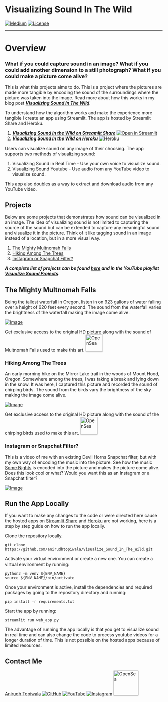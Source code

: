 # Visualizing Sound In The Wild

[![Medium](https://img.shields.io/badge/Medium-12100E?style=for-the-badge&logo=medium&logoColor=white)](https://medium.com/@topiwala.anirudh/visualizing-sound-in-the-wild-b500657b0d85)
[![License](https://img.shields.io/badge/License-Apache_2.0-blue.svg)](https://opensource.org/licenses/Apache-2.0)

---
# Overview

### What if you could capture sound in an image? What if you could add another dimension to a still photograph? What if you could make a picture come alive?

This is what this projects aims to do. This is a project where the pictures are made more tangible by encoding the sound of the surroundings where the picture was taken into the image. Read more about how this works in my blog post **[*Visualizing Sound In The Wild*](https://medium.com/@topiwala.anirudh/visualizing-sound-in-the-wild-b500657b0d85)**.

To understand how the algorithm works and make the experience more tangible I create an app using Streamlit. The app is hosted by Streamlit Share and Heroku.
1. **[*Visualizing Sound In the Wild on Streamlit Share*](https://share.streamlit.io/anirudhtopiwala/visualize_sound_in_the_wild/main/web_app.py)**  [![Open in Streamlit](https://static.streamlit.io/badges/streamlit_badge_black_white.svg)](https://share.streamlit.io/anirudhtopiwala/visualize_sound_in_the_wild/main/web_app.py)
2. **[*Visualizing Sound In the Wild on Heroku*](https://visualize-sound.herokuapp.com/)**  [![Heroku](https://img.shields.io/badge/heroku-%23430098.svg?style=for-the-badge&logo=heroku&logoColor=white)](https://visualize-sound.herokuapp.com/)


Users can visualize sound on any image of their choosing. The app supports two methods of visualizing sound:
1. Visualizing Sound in Real Time - Use your own voice to visualize sound.
2. Visualizing Sound Youtube - Use audio from any YouTube video to visualize sound.

This app also doubles as a way to extract and download audio from any YouTube video.

## Projects
Below are some projects that demonstrates how sound can be visualized in an image. The idea of visualizing sound is not limited to capturing the source of the sound but can be extended to capture any meaningful sound and visualize it in the picture. Think of it like tagging sound in an image instead of a location, but in a more visual way.

1. [The Mighty Multnomah Falls](https://github.com/anirudhtopiwala/Visualize_Sound_In_The_Wild#The-Mighty-Multnomah-Falls)
2. [Hiking Among The Trees](https://github.com/anirudhtopiwala/Visualize_Sound_In_The_Wild#Hiking-Among-The-Trees)
3. [Instagram or Snapchat Filter?](https://github.com/anirudhtopiwala/Visualize_Sound_In_The_Wild#Instagram-or-Snapchat-Filter)


***A complete list of projects can be found [here](https://github.com/anirudhtopiwala/Visualize_Sound_In_The_Wild/blob/main/projects/PROJECTS.md#Visualizing-Sound-In-The-Wild) and in the YouTube playlist [Visualize Sound Projects](https://youtube.com/playlist?list=PLwL956DTEkdkA0pt-GFHNQqifHVksmZjY)***.

## The Mighty Multnomah Falls
Being the tallest waterfall in Oregon, listen in on 923 gallons of water falling over a height of 620 feet every second. The sound from the waterfall varies the brightness of the waterfall making the image come alive.

[![Image](https://img.youtube.com/vi/YdY4I7n0Cpw/0.jpg)](https://www.youtube.com/watch?v=YdY4I7n0Cpw)

Get exclusive access to the original HD picture along with the sound of Multnomah Falls used to make this art. <a href="https://opensea.io/assets/0x495f947276749ce646f68ac8c248420045cb7b5e/46670013259754365806976296485688128176995984954052073858673724124976090447873/" title="Buy on OpenSea" target="_blank"><img style="width:55px; border-radius:2px; box-shadow: 0px 1px 3px rgba(0, 0, 0, 0.25);" src="https://storage.googleapis.com/opensea-static/Logomark/Badge%20-%20Available%20On%20-%20Dark.png" alt="OpenSea" /></a>


### Hiking Among The Trees
An early morning hike on the Mirror Lake trail in the woods of Mount Hood, Oregon. Somewhere among the trees, I was taking a break and lying down in the snow. It was here, I captured this picture and recorded the sound of chirping birds. The sound from the birds vary the brightness of the sky making the image come alive.

[![Image](https://img.youtube.com/vi/XUllsgl0diw/0.jpg)](https://www.youtube.com/watch?v=XUllsgl0diw)

Get exclusive access to the original HD picture along with the sound of the chirping birds used to make this art. <a href="https://opensea.io/assets/0x495f947276749ce646f68ac8c248420045cb7b5e/46670013259754365806976296485688128176995984954052073858673724126075602075649/" title="Buy on OpenSea" target="_blank"><img style="width:55px; border-radius:2px; box-shadow: 0px 1px 3px rgba(0, 0, 0, 0.25);" src="https://storage.googleapis.com/opensea-static/Logomark/Badge%20-%20Available%20On%20-%20Dark.png" alt="OpenSea" /></a>

### Instagram or Snapchat Filter?
This is a video of me with an existing Devil Horns Snapchat filter, but with my own way of encoding the music into the picture. See how the music [Some Nights](https://www.youtube.com/watch?v=qQkBeOisNM0) is encoded into the picture and makes the picture come alive. Does this look cool or what?  Would you want this as an Instagram or a Snapchat filter?

[![Image](https://img.youtube.com/vi/nDn1x1KHtOQ/0.jpg)](https://www.youtube.com/watch?v=nDn1x1KHtOQ)

## Run the App Locally
If you want to make any changes to the code or were directed here cause the hosted apps on [Streamlit Share](https://share.streamlit.io/anirudhtopiwala/visualize_sound_in_the_wild/main/web_app.py) and [Heroku](https://visualize-sound.herokuapp.com) are not working, here is a step by step guide on how to run the app locally.

Clone the repository locally.
```
git clone https://github.com/anirudhtopiwala/Visualize_Sound_In_The_Wild.git
```
Activate your virtual environment or create a new one. You can create a virtual environment by running:
```
python3 -m venv ${ENV_NAME}
source ${ENV_NAME}/bin/activate
```

Once your environment is active, install the dependencies and required packages by going to the repository directory and running:
```
pip install -r requirements.txt
```
Start the app by running:
```
streamlit run web_app.py
```

The advantage of running the app locally is that you get to visualize sound in real time and can also change the code to process youtube videos for a longer duration of time. This is not possible on the hosted apps because of limited resources.


## Contact Me
[Anirudh Topiwala](https://anirudhtopiwala.com/)
[![GitHub](https://img.shields.io/badge/github-%23121011.svg?style=for-the-badge&logo=github&logoColor=white)](https://github.com/anirudhtopiwala/)
[![YouTube](https://img.shields.io/badge/Visualizing_Sound_In_The_Wild-%23FF0000.svg?style=for-the-badge&logo=YouTube&logoColor=white)](https://www.youtube.com/channel/UCFKaLmO8K11veL8JJZNPR1Q)
[![Instagram](https://img.shields.io/badge/visualize_sound-%23E4405F.svg?style=for-the-badge&logo=Instagram&logoColor=white)](https://www.instagram.com/visualize_sound/)
<a href="https://opensea.io/collection/visualize-sound" title="Buy on OpenSea" target="_blank"><img style="width:80px; border-radius:2px; box-shadow: 0px 1px 3px rgba(0, 0, 0, 0.25);" src="https://storage.googleapis.com/opensea-static/Logomark/Badge%20-%20Available%20On%20-%20Dark.png" alt="OpenSea" /></a>
